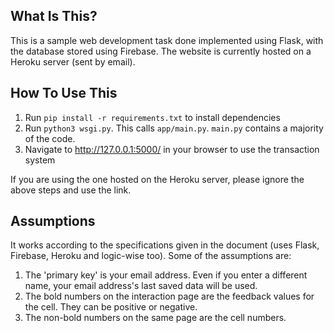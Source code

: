 What Is This?
-------------

This is a sample web development task done implemented using Flask, with the database stored using Firebase. The website is currently hosted on a Heroku server (sent by email).  


How To Use This
---------------

1. Run `pip install -r requirements.txt` to install dependencies
2. Run `python3 wsgi.py`. This calls `app/main.py`. `main.py` contains a majority of the code.
3. Navigate to http://127.0.0.1:5000/ in your browser to use the transaction system

If you are using the one hosted on the Heroku server, please ignore the above steps and use the link.


Assumptions
---------------

It works according to the specifications given in the document (uses Flask, Firebase, Heroku and logic-wise too). Some of the assumptions are:
1. The 'primary key' is your email address. Even if you enter a different name, your email address's last saved data will be used.
2. The bold numbers on the interaction page are the feedback values for the cell. They can be positive or negative.
3. The non-bold numbers on the same page are the cell numbers.
